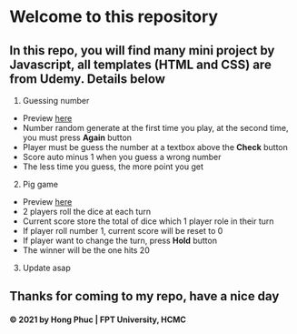 # Welcome to this repository

## In this repo, you will find many mini project by Javascript, all templates (HTML and CSS) are from Udemy. Details below

1. Guessing number
  - Preview [here](https://i.imgur.com/1CXLIpc.png)
  - Number random generate at the first time you play, at the second time, you must press **Again** button
  - Player must be guess the number at a textbox above the **Check** button
  - Score auto minus 1 when you guess a wrong number
  - The less time you guess, the more point you get

2. Pig game
  - Preview [here](https://i.imgur.com/3RsdSEU.png)
  - 2 players roll the dice at each turn
  - Current score store the total of dice which 1 player role in their turn
  - If player roll number 1, current score will be reset to 0
  - If player want to change the turn, press **Hold** button
  - The winner will be the one hits 20
  
  3. Update asap
  
## Thanks for coming to my repo, have a nice day

#### © 2021 by Hong Phuc | FPT University, HCMC
